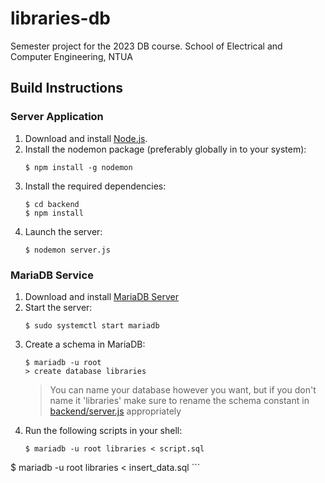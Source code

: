 # libraries-db
Semester project for the 2023 DB course.
School of Electrical and Computer Engineering, NTUA

## Build Instructions
### Server Application
1. Download and install [Node.js](https://nodejs.org/).
2. Install the nodemon package (preferably globally in to your system):
	```shell
	$ npm install -g nodemon
	```
3. Install the required dependencies:
	```shell
    $ cd backend
	$ npm install
	```
4. Launch the server:
	```shell
	$ nodemon server.js
	```

### MariaDB Service
1. Download and install [MariaDB Server](https://mariadb.org/download/?t=mariadb&p=mariadb&r=11.1.0)
2. Start the server:
	```shell
	$ sudo systemctl start mariadb
	```
3. Create a schema in MariaDB:
	```shell
	$ mariadb -u root
    > create database libraries
	```
    > You can name your database however you want, but if you don't name it 'libraries' make sure to rename the schema constant in [backend/server.js](backend/server.js) appropriately
4. Run the following scripts in your shell:
	```shell
	$ mariadb -u root libraries < script.sql
 $ mariadb -u root libraries < insert_data.sql
	```
